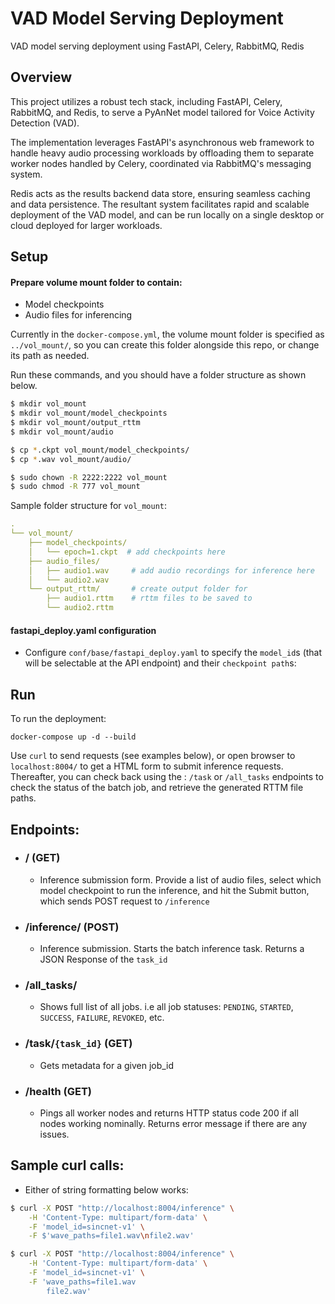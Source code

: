 # VAD Model Serving Deployment
VAD model serving deployment using FastAPI, Celery, RabbitMQ, Redis

## Overview
This project utilizes a robust tech stack, including FastAPI, Celery, RabbitMQ, and Redis, to serve a PyAnNet model tailored for Voice Activity Detection (VAD). 

The implementation leverages FastAPI's asynchronous web framework to handle heavy audio processing workloads by offloading them to separate worker nodes handled by Celery, coordinated via RabbitMQ's messaging system. 

Redis acts as the results backend data store, ensuring seamless caching and data persistence. The resultant system facilitates rapid and scalable deployment of the VAD model, and can be run locally on a single desktop or cloud deployed for larger workloads.

## Setup
#### Prepare volume mount folder to contain:
- Model checkpoints
- Audio files for inferencing
  
Currently in the `docker-compose.yml`, the volume mount folder is specified as `../vol_mount/`, so you can create this folder alongside this repo, or change its path as needed.

Run these commands, and you should have a folder structure as shown below.
```bash
$ mkdir vol_mount
$ mkdir vol_mount/model_checkpoints
$ mkdir vol_mount/output_rttm
$ mkdir vol_mount/audio

$ cp *.ckpt vol_mount/model_checkpoints/
$ cp *.wav vol_mount/audio/

$ sudo chown -R 2222:2222 vol_mount
$ sudo chmod -R 777 vol_mount
```

Sample folder structure for `vol_mount`:
```yaml
.
└── vol_mount/
    ├── model_checkpoints/
    │   └── epoch=1.ckpt  # add checkpoints here
    ├── audio_files/
    │   ├── audio1.wav     # add audio recordings for inference here
    │   └── audio2.wav
    └── output_rttm/       # create output folder for
        ├── audio1.rttm    # rttm files to be saved to
        └── audio2.rttm
```

#### fastapi_deploy.yaml configuration
- Configure `conf/base/fastapi_deploy.yaml` to specify the `model_id`s (that will be selectable at the API endpoint) and their `checkpoint path`s:


## Run
To run the deployment:
```
docker-compose up -d --build
```

Use `curl` to send requests (see examples below), or open browser to `localhost:8004/` to get a HTML form to submit inference requests. Thereafter, you can check back using the :
`/task` or `/all_tasks` endpoints to check the status of the batch job, and retrieve the generated RTTM file paths. 

## Endpoints:
- ### **/** 	(GET)
  - Inference submission form. Provide a list of audio files, select which model checkpoint to run the inference, and hit the Submit button, which sends POST request to `/inference`
- ### **/inference/** 	(POST)
  - Inference submission. Starts the batch inference task. Returns a JSON Response of the `task_id`
- ### **/all_tasks/**
	- Shows full list of all jobs. i.e all job statuses: `PENDING`, `STARTED`, `SUCCESS`, `FAILURE`, `REVOKED`, etc.
- ### **/task**/`{task_id}` 	(GET)
	- Gets metadata for a given job_id
- ### **/health** 	(GET)
	- Pings all worker nodes and returns HTTP status code 200 if all nodes working nominally. Returns error message if there are any issues.


## Sample curl calls:
- Either of string formatting below works:
```bash
$ curl -X POST "http://localhost:8004/inference" \
 	-H 'Content-Type: multipart/form-data' \
 	-F 'model_id=sincnet-v1' \
 	-F $'wave_paths=file1.wav\nfile2.wav'

$ curl -X POST "http://localhost:8004/inference" \
 	-H 'Content-Type: multipart/form-data' \
 	-F 'model_id=sincnet-v1' \
 	-F 'wave_paths=file1.wav
     	file2.wav'
```


